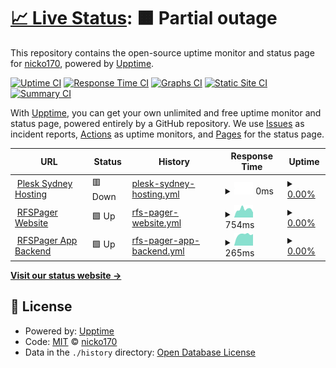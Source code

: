 # [📈 Live Status](https://status.devlan.io): <!--live status--> **🟧 Partial outage**

This repository contains the open-source uptime monitor and status page for [nicko170](https://npratley.net), powered by [Upptime](https://github.com/upptime/upptime).

[![Uptime CI](https://github.com/nicko170/status.devlan.io/workflows/Uptime%20CI/badge.svg)](https://github.com/nicko170/status.devlan.io/actions?query=workflow%3A%22Uptime+CI%22)
[![Response Time CI](https://github.com/nicko170/status.devlan.io/workflows/Response%20Time%20CI/badge.svg)](https://github.com/nicko170/status.devlan.io/actions?query=workflow%3A%22Response+Time+CI%22)
[![Graphs CI](https://github.com/nicko170/status.devlan.io/workflows/Graphs%20CI/badge.svg)](https://github.com/nicko170/status.devlan.io/actions?query=workflow%3A%22Graphs+CI%22)
[![Static Site CI](https://github.com/nicko170/status.devlan.io/workflows/Static%20Site%20CI/badge.svg)](https://github.com/nicko170/status.devlan.io/actions?query=workflow%3A%22Static+Site+CI%22)
[![Summary CI](https://github.com/nicko170/status.devlan.io/workflows/Summary%20CI/badge.svg)](https://github.com/nicko170/status.devlan.io/actions?query=workflow%3A%22Summary+CI%22)

With [Upptime](https://upptime.js.org), you can get your own unlimited and free uptime monitor and status page, powered entirely by a GitHub repository. We use [Issues](https://github.com/nicko170/status.devlan.io/issues) as incident reports, [Actions](https://github.com/nicko170/status.devlan.io/actions) as uptime monitors, and [Pages](https://status.devlan.io) for the status page.

<!--start: status pages-->
<!-- This summary is generated by Upptime (https://github.com/upptime/upptime) -->
<!-- Do not edit this manually, your changes will be overwritten -->
<!-- prettier-ignore -->
| URL | Status | History | Response Time | Uptime |
| --- | ------ | ------- | ------------- | ------ |
| <img alt="" src="https://favicons.githubusercontent.com/plesk01.syd.devlan.io" height="13"> [Plesk Sydney Hosting](https://plesk01.syd.devlan.io) | 🟥 Down | [plesk-sydney-hosting.yml](https://github.com/nicko170/status.devlan.io/commits/HEAD/history/plesk-sydney-hosting.yml) | <details><summary><img alt="Response time graph" src="./graphs/plesk-sydney-hosting/response-time-week.png" height="20"> 0ms</summary><br><a href="https://status.devlan.io/history/plesk-sydney-hosting"><img alt="Response time 1311" src="https://img.shields.io/endpoint?url=https%3A%2F%2Fraw.githubusercontent.com%2Fnicko170%2Fstatus.devlan.io%2FHEAD%2Fapi%2Fplesk-sydney-hosting%2Fresponse-time.json"></a><br><a href="https://status.devlan.io/history/plesk-sydney-hosting"><img alt="24-hour response time 0" src="https://img.shields.io/endpoint?url=https%3A%2F%2Fraw.githubusercontent.com%2Fnicko170%2Fstatus.devlan.io%2FHEAD%2Fapi%2Fplesk-sydney-hosting%2Fresponse-time-day.json"></a><br><a href="https://status.devlan.io/history/plesk-sydney-hosting"><img alt="7-day response time 0" src="https://img.shields.io/endpoint?url=https%3A%2F%2Fraw.githubusercontent.com%2Fnicko170%2Fstatus.devlan.io%2FHEAD%2Fapi%2Fplesk-sydney-hosting%2Fresponse-time-week.json"></a><br><a href="https://status.devlan.io/history/plesk-sydney-hosting"><img alt="30-day response time 0" src="https://img.shields.io/endpoint?url=https%3A%2F%2Fraw.githubusercontent.com%2Fnicko170%2Fstatus.devlan.io%2FHEAD%2Fapi%2Fplesk-sydney-hosting%2Fresponse-time-month.json"></a><br><a href="https://status.devlan.io/history/plesk-sydney-hosting"><img alt="1-year response time 1311" src="https://img.shields.io/endpoint?url=https%3A%2F%2Fraw.githubusercontent.com%2Fnicko170%2Fstatus.devlan.io%2FHEAD%2Fapi%2Fplesk-sydney-hosting%2Fresponse-time-year.json"></a></details> | <details><summary><a href="https://status.devlan.io/history/plesk-sydney-hosting">0.00%</a></summary><a href="https://status.devlan.io/history/plesk-sydney-hosting"><img alt="All-time uptime 51.73%" src="https://img.shields.io/endpoint?url=https%3A%2F%2Fraw.githubusercontent.com%2Fnicko170%2Fstatus.devlan.io%2FHEAD%2Fapi%2Fplesk-sydney-hosting%2Fuptime.json"></a><br><a href="https://status.devlan.io/history/plesk-sydney-hosting"><img alt="24-hour uptime 0.00%" src="https://img.shields.io/endpoint?url=https%3A%2F%2Fraw.githubusercontent.com%2Fnicko170%2Fstatus.devlan.io%2FHEAD%2Fapi%2Fplesk-sydney-hosting%2Fuptime-day.json"></a><br><a href="https://status.devlan.io/history/plesk-sydney-hosting"><img alt="7-day uptime 0.00%" src="https://img.shields.io/endpoint?url=https%3A%2F%2Fraw.githubusercontent.com%2Fnicko170%2Fstatus.devlan.io%2FHEAD%2Fapi%2Fplesk-sydney-hosting%2Fuptime-week.json"></a><br><a href="https://status.devlan.io/history/plesk-sydney-hosting"><img alt="30-day uptime 0.00%" src="https://img.shields.io/endpoint?url=https%3A%2F%2Fraw.githubusercontent.com%2Fnicko170%2Fstatus.devlan.io%2FHEAD%2Fapi%2Fplesk-sydney-hosting%2Fuptime-month.json"></a><br><a href="https://status.devlan.io/history/plesk-sydney-hosting"><img alt="1-year uptime 51.73%" src="https://img.shields.io/endpoint?url=https%3A%2F%2Fraw.githubusercontent.com%2Fnicko170%2Fstatus.devlan.io%2FHEAD%2Fapi%2Fplesk-sydney-hosting%2Fuptime-year.json"></a></details>
| <img alt="" src="https://favicons.githubusercontent.com/rfspager.app" height="13"> [RFSPager Website](https://rfspager.app) | 🟩 Up | [rfs-pager-website.yml](https://github.com/nicko170/status.devlan.io/commits/HEAD/history/rfs-pager-website.yml) | <details><summary><img alt="Response time graph" src="./graphs/rfs-pager-website/response-time-week.png" height="20"> 754ms</summary><br><a href="https://status.devlan.io/history/rfs-pager-website"><img alt="Response time 701" src="https://img.shields.io/endpoint?url=https%3A%2F%2Fraw.githubusercontent.com%2Fnicko170%2Fstatus.devlan.io%2FHEAD%2Fapi%2Frfs-pager-website%2Fresponse-time.json"></a><br><a href="https://status.devlan.io/history/rfs-pager-website"><img alt="24-hour response time 469" src="https://img.shields.io/endpoint?url=https%3A%2F%2Fraw.githubusercontent.com%2Fnicko170%2Fstatus.devlan.io%2FHEAD%2Fapi%2Frfs-pager-website%2Fresponse-time-day.json"></a><br><a href="https://status.devlan.io/history/rfs-pager-website"><img alt="7-day response time 754" src="https://img.shields.io/endpoint?url=https%3A%2F%2Fraw.githubusercontent.com%2Fnicko170%2Fstatus.devlan.io%2FHEAD%2Fapi%2Frfs-pager-website%2Fresponse-time-week.json"></a><br><a href="https://status.devlan.io/history/rfs-pager-website"><img alt="30-day response time 719" src="https://img.shields.io/endpoint?url=https%3A%2F%2Fraw.githubusercontent.com%2Fnicko170%2Fstatus.devlan.io%2FHEAD%2Fapi%2Frfs-pager-website%2Fresponse-time-month.json"></a><br><a href="https://status.devlan.io/history/rfs-pager-website"><img alt="1-year response time 701" src="https://img.shields.io/endpoint?url=https%3A%2F%2Fraw.githubusercontent.com%2Fnicko170%2Fstatus.devlan.io%2FHEAD%2Fapi%2Frfs-pager-website%2Fresponse-time-year.json"></a></details> | <details><summary><a href="https://status.devlan.io/history/rfs-pager-website">0.00%</a></summary><a href="https://status.devlan.io/history/rfs-pager-website"><img alt="All-time uptime 67.68%" src="https://img.shields.io/endpoint?url=https%3A%2F%2Fraw.githubusercontent.com%2Fnicko170%2Fstatus.devlan.io%2FHEAD%2Fapi%2Frfs-pager-website%2Fuptime.json"></a><br><a href="https://status.devlan.io/history/rfs-pager-website"><img alt="24-hour uptime 0.00%" src="https://img.shields.io/endpoint?url=https%3A%2F%2Fraw.githubusercontent.com%2Fnicko170%2Fstatus.devlan.io%2FHEAD%2Fapi%2Frfs-pager-website%2Fuptime-day.json"></a><br><a href="https://status.devlan.io/history/rfs-pager-website"><img alt="7-day uptime 0.00%" src="https://img.shields.io/endpoint?url=https%3A%2F%2Fraw.githubusercontent.com%2Fnicko170%2Fstatus.devlan.io%2FHEAD%2Fapi%2Frfs-pager-website%2Fuptime-week.json"></a><br><a href="https://status.devlan.io/history/rfs-pager-website"><img alt="30-day uptime 3.31%" src="https://img.shields.io/endpoint?url=https%3A%2F%2Fraw.githubusercontent.com%2Fnicko170%2Fstatus.devlan.io%2FHEAD%2Fapi%2Frfs-pager-website%2Fuptime-month.json"></a><br><a href="https://status.devlan.io/history/rfs-pager-website"><img alt="1-year uptime 67.68%" src="https://img.shields.io/endpoint?url=https%3A%2F%2Fraw.githubusercontent.com%2Fnicko170%2Fstatus.devlan.io%2FHEAD%2Fapi%2Frfs-pager-website%2Fuptime-year.json"></a></details>
| <img alt="" src="https://favicons.githubusercontent.com/rfspager.app" height="13"> [RFSPager App Backend](https://rfspager.app/graphql) | 🟩 Up | [rfs-pager-app-backend.yml](https://github.com/nicko170/status.devlan.io/commits/HEAD/history/rfs-pager-app-backend.yml) | <details><summary><img alt="Response time graph" src="./graphs/rfs-pager-app-backend/response-time-week.png" height="20"> 265ms</summary><br><a href="https://status.devlan.io/history/rfs-pager-app-backend"><img alt="Response time 301" src="https://img.shields.io/endpoint?url=https%3A%2F%2Fraw.githubusercontent.com%2Fnicko170%2Fstatus.devlan.io%2FHEAD%2Fapi%2Frfs-pager-app-backend%2Fresponse-time.json"></a><br><a href="https://status.devlan.io/history/rfs-pager-app-backend"><img alt="24-hour response time 272" src="https://img.shields.io/endpoint?url=https%3A%2F%2Fraw.githubusercontent.com%2Fnicko170%2Fstatus.devlan.io%2FHEAD%2Fapi%2Frfs-pager-app-backend%2Fresponse-time-day.json"></a><br><a href="https://status.devlan.io/history/rfs-pager-app-backend"><img alt="7-day response time 265" src="https://img.shields.io/endpoint?url=https%3A%2F%2Fraw.githubusercontent.com%2Fnicko170%2Fstatus.devlan.io%2FHEAD%2Fapi%2Frfs-pager-app-backend%2Fresponse-time-week.json"></a><br><a href="https://status.devlan.io/history/rfs-pager-app-backend"><img alt="30-day response time 261" src="https://img.shields.io/endpoint?url=https%3A%2F%2Fraw.githubusercontent.com%2Fnicko170%2Fstatus.devlan.io%2FHEAD%2Fapi%2Frfs-pager-app-backend%2Fresponse-time-month.json"></a><br><a href="https://status.devlan.io/history/rfs-pager-app-backend"><img alt="1-year response time 301" src="https://img.shields.io/endpoint?url=https%3A%2F%2Fraw.githubusercontent.com%2Fnicko170%2Fstatus.devlan.io%2FHEAD%2Fapi%2Frfs-pager-app-backend%2Fresponse-time-year.json"></a></details> | <details><summary><a href="https://status.devlan.io/history/rfs-pager-app-backend">0.00%</a></summary><a href="https://status.devlan.io/history/rfs-pager-app-backend"><img alt="All-time uptime 67.68%" src="https://img.shields.io/endpoint?url=https%3A%2F%2Fraw.githubusercontent.com%2Fnicko170%2Fstatus.devlan.io%2FHEAD%2Fapi%2Frfs-pager-app-backend%2Fuptime.json"></a><br><a href="https://status.devlan.io/history/rfs-pager-app-backend"><img alt="24-hour uptime 0.00%" src="https://img.shields.io/endpoint?url=https%3A%2F%2Fraw.githubusercontent.com%2Fnicko170%2Fstatus.devlan.io%2FHEAD%2Fapi%2Frfs-pager-app-backend%2Fuptime-day.json"></a><br><a href="https://status.devlan.io/history/rfs-pager-app-backend"><img alt="7-day uptime 0.00%" src="https://img.shields.io/endpoint?url=https%3A%2F%2Fraw.githubusercontent.com%2Fnicko170%2Fstatus.devlan.io%2FHEAD%2Fapi%2Frfs-pager-app-backend%2Fuptime-week.json"></a><br><a href="https://status.devlan.io/history/rfs-pager-app-backend"><img alt="30-day uptime 3.32%" src="https://img.shields.io/endpoint?url=https%3A%2F%2Fraw.githubusercontent.com%2Fnicko170%2Fstatus.devlan.io%2FHEAD%2Fapi%2Frfs-pager-app-backend%2Fuptime-month.json"></a><br><a href="https://status.devlan.io/history/rfs-pager-app-backend"><img alt="1-year uptime 67.68%" src="https://img.shields.io/endpoint?url=https%3A%2F%2Fraw.githubusercontent.com%2Fnicko170%2Fstatus.devlan.io%2FHEAD%2Fapi%2Frfs-pager-app-backend%2Fuptime-year.json"></a></details>

<!--end: status pages-->

[**Visit our status website →**](https://status.devlan.io)

## 📄 License

- Powered by: [Upptime](https://github.com/upptime/upptime)
- Code: [MIT](./LICENSE) © [nicko170](https://npratley.net)
- Data in the `./history` directory: [Open Database License](https://opendatacommons.org/licenses/odbl/1-0/)
